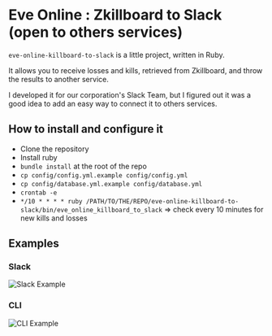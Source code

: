 # Eve Online : Zkillboard to Slack (open to others services)

`eve-online-killboard-to-slack` is a little project, written in Ruby.

It allows you to receive losses and kills, retrieved from Zkillboard, and throw the results to another service.

I developed it for our corporation's Slack Team, but I figured out it was a good idea to add an easy way to connect it to others services.

## How to install and configure it

- Clone the repository
- Install ruby
- `bundle install` at the root of the repo
- `cp config/config.yml.example config/config.yml`
- `cp config/database.yml.example config/database.yml`
- `crontab -e`
- `*/10 * * * * ruby /PATH/TO/THE/REPO/eve-online-killboard-to-slack/bin/eve_online_killboard_to_slack` => check every 10 minutes for new kills and losses

## Examples

### Slack

![Slack Example](https://raw.githubusercontent.com/VictorBersy/eve-online-killboard-to-slack/master/screenshots/slack_example.png)

### CLI

![CLI Example](https://raw.githubusercontent.com/VictorBersy/eve-online-killboard-to-slack/master/screenshots/cli_example.png)



